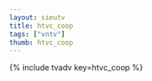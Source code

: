 ```yaml
--- 
layout: sieutv
title: htvc_coop
tags: ["vntv"]
thumb: htvc_coop
---
```

{% include tvadv key=htvc_coop %}
